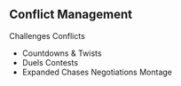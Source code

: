 ## Conflict Management
Challenges
Conflicts
- Countdowns & Twists
- Duels
Contests
- Expanded Chases
Negotiations
Montage